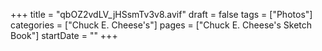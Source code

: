 +++
title = "qbOZ2vdLV_jHSsmTv3v8.avif"
draft = false
tags = ["Photos"]
categories = ["Chuck E. Cheese's"]
pages = ["Chuck E. Cheese's Sketch Book"]
startDate = ""
+++
